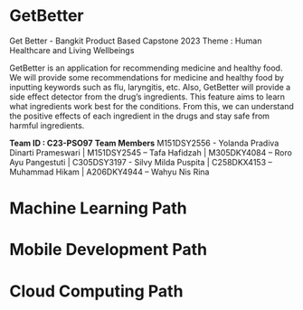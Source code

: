 # GetBetter
Get Better - Bangkit Product Based Capstone 2023
Theme : Human Healthcare and Living Wellbeings

GetBetter is an application for recommending medicine and healthy food. We will provide some recommendations for medicine and healthy food by inputting keywords such as flu, laryngitis, etc. Also,  GetBetter will provide a side effect detector from the drug’s ingredients. This feature aims to learn what ingredients work best for the conditions. From this, we can understand the positive effects of each ingredient in the drugs and stay safe from harmful ingredients. 

**Team ID : C23-PSO97**
**Team Members**
M151DSY2556 - Yolanda Pradiva Dinarti Prameswari | M151DSY2545 – Tafa Hafidzah | M305DKY4084 – Roro Ayu Pangestuti | C305DSY3197 - Silvy Milda Puspita | C258DKX4153 – Muhammad Hikam | A206DKY4944 – Wahyu Nis Rina

# Machine Learning Path

# Mobile Development Path

# Cloud Computing Path

